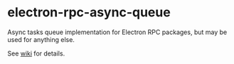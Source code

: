 # electron-rpc-async-queue

Async tasks queue implementation for Electron RPC packages, but may be used for anything else.

See [wiki](https://github.com/AlexanderSychev/electron-rpc/wiki/Electron-RPC-Async-Queue) for details.
